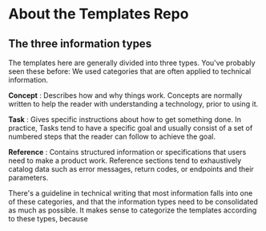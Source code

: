 # About the Templates Repo

## The three information types
The templates here are generally divided into three types. You've probably seen these before: We used categories that are often applied to technical information.

**Concept**
: Describes how and why things work. Concepts are normally written to help the reader with understanding a technology, prior to using it. 

**Task**
: Gives specific instructions about how to get something done. In practice, Tasks tend to have a specific goal and usually consist of a set of numbered steps that the reader can follow to achieve the goal. 

**Reference**
: Contains structured information or specifications that users need to make a product work. Reference sections tend to exhaustively catalog data such as error messages, return codes, or endpoints and their parameters.

There's a guideline in technical writing that most information falls into one of these categories, and that the information types need to be consolidated as much as possible. It makes sense to categorize the templates according to these types, because 



